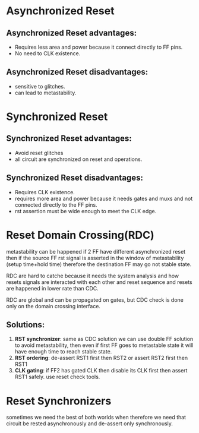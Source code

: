 # Asynchronized Reset

## Asynchronized Reset advantages:

- Requires less area and power because it connect directly to FF pins.
- No need to CLK existence.

## Asynchronized Reset disadvantages:

- sensitive to glitches.
- can lead to metastability.

# Synchronized Reset

## Synchronized Reset advantages:

- Avoid reset glitches
- all circuit are synchronized on reset and operations. 

## Synchronized Reset disadvantages:

- Requires CLK existence.
- requires more area and power because it needs gates and muxs and not connected directly to the FF pins.
- rst assertion must be wide enough to meet the CLK edge. 


# Reset Domain Crossing(RDC)

metastability can be happened if 2 FF have different asynchronized reset then if the source FF rst signal is asserted in the window of metastability (setup  time+hold time) therefore the destination FF may go not stable state. 

RDC are hard to catche because it needs the system analysis and how resets signals are interacted with each other and reset sequence and resets are happened in lower rate than CDC.

RDC are global and can be propagated on gates, but CDC check is done only on the domain crossing interface. 



## Solutions: 

1. **RST synchronizer**: same as CDC solution we can use double FF solution to avoid metastability, then even if first FF goes to metastable state it will have enough time to reach stable state. 
2. **RST ordering**: de-assert RST1 first then RST2 or assert RST2 first then RST1
3. **CLK gating**: if FF2 has gated CLK then disable its CLK first then assert RST1 safely.
use reset check tools. 


# Reset Synchronizers

sometimes we need the best of both worlds when therefore we need that circuit be rested asynchronously and de-assert only synchronously. 

